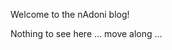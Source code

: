 <!--
template = post
title = nAdoni blog
-->

Welcome to the nAdoni blog!

Nothing to see here ... move along ...